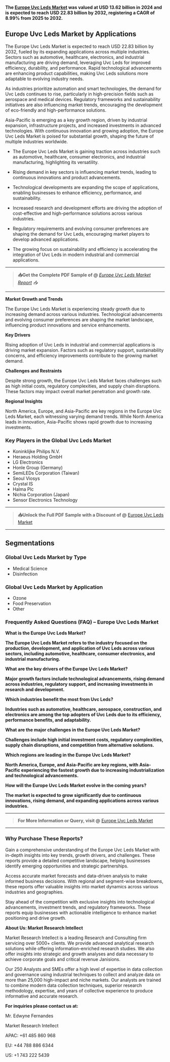 <p><strong>The <a href="https://www.marketresearchintellect.com/download-sample/?rid=160912&amp;utm_source=Pulse-April-Europe&amp;utm_medium=852">Europe Uvc Leds Market</a> was valued at USD 13.62 billion in 2024 and is expected to reach USD 22.83 billion by 2032, registering a CAGR of 8.99% from 2025 to 2032.</strong></p><h2>Europe Uvc Leds Market by Applications&nbsp;</h2><p><p>The Europe Uvc Leds Market is expected to reach USD 22.83 billion by 2032, fueled by its expanding applications across multiple industries. Sectors such as automotive, healthcare, electronics, and industrial manufacturing are driving demand, leveraging Uvc Leds for improved efficiency, durability, and performance. Rapid technological advancements are enhancing product capabilities, making Uvc Leds solutions more adaptable to evolving industry needs.</p><p>As industries prioritize automation and smart technologies, the demand for Uvc Leds continues to rise, particularly in high-precision fields such as aerospace and medical devices. Regulatory frameworks and sustainability initiatives are also influencing market trends, encouraging the development of eco-friendly and high-performance solutions.</p><p>Asia-Pacific is emerging as a key growth region, driven by industrial expansion, infrastructure projects, and increased investments in advanced technologies. With continuous innovation and growing adoption, the Europe Uvc Leds Market is poised for substantial growth, shaping the future of multiple industries worldwide.</p></p><ul><li><p>The Europe Uvc Leds Market is gaining traction across industries such as automotive, healthcare, consumer electronics, and industrial manufacturing, highlighting its versatility.</p></li><li><p>Rising demand in key sectors is influencing market trends, leading to continuous innovations and product advancements.</p></li><li><p>Technological developments are expanding the scope of applications, enabling businesses to enhance efficiency, performance, and sustainability.</p></li><li><p>Increased research and development efforts are driving the adoption of cost-effective and high-performance solutions across various industries.</p></li><li><p>Regulatory requirements and evolving consumer preferences are shaping the demand for Uvc Leds, encouraging market players to develop advanced applications.</p></li><li><p>The growing focus on sustainability and efficiency is accelerating the integration of Uvc Leds in modern industrial and commercial applications.</p></li></ul><hr /><blockquote><p><strong><span class="font-[700]">📥Get the Complete PDF Sample of @ </span></strong><em><span class="font-[700]"><a href="https://www.marketresearchintellect.com/download-sample/?rid=160912&amp;utm_source=Pulse-April-Europe&amp;utm_medium=852" target="_blank" data-tracking-control-name="article-ssr-frontend-pulse_little-text-block" data-tracking-will-navigate="" data-test-link="">Europe Uvc Leds Market Report</a>&nbsp;📥</span></em></p></blockquote><hr /><p class="" data-start="77" data-end="360"><strong data-start="77" data-end="105">Market Growth and Trends</strong></p><p class="" data-start="77" data-end="360">The Europe Uvc Leds Market is experiencing steady growth due to increasing demand across various industries. Technological advancements and evolving consumer preferences are shaping the market landscape, influencing product innovations and service enhancements.</p><p class="" data-start="362" data-end="606"><strong data-start="362" data-end="377">Key Drivers</strong></p><p class="" data-start="362" data-end="606">Rising adoption of Uvc Leds in industrial and commercial applications is driving market expansion. Factors such as regulatory support, sustainability concerns, and efficiency improvements contribute to the growing market demand.</p><p class="" data-start="608" data-end="849"><strong data-start="608" data-end="637">Challenges and Restraints</strong></p><p class="" data-start="608" data-end="849">Despite strong growth, the Europe Uvc Leds Market faces challenges such as high initial costs, regulatory complexities, and supply chain disruptions. These factors may impact overall market penetration and growth rate.</p><p class="" data-start="851" data-end="1095"><strong data-start="851" data-end="872">Regional Insights</strong></p><p class="" data-start="851" data-end="1095">North America, Europe, and Asia-Pacific are key regions in the Europe Uvc Leds Market, each witnessing varying demand trends. While North America leads in innovation, Asia-Pacific shows rapid growth due to increasing investments.</p><p><h3>Key Players in the Global Uvc Leds Market </h3><ul><li>Koninklijke Philips N.V.</li><li>Heraeus Holding GmbH</li><li>LG Electronics</li><li>Honle Group (Germany)</li><li>SemiLEDs Corporation (Taiwan)</li><li>Seoul Viosys</li><li>Crystal IS</li><li>Halma Plc</li><li>Nichia Corporation (Japan)</li><li>Sensor Electronics Technology</li></ul></p><hr /><blockquote><p><strong>📥Unlock the Full PDF Sample with a Discount of @</strong> <a href="https://www.marketresearchintellect.com/ask-for-discount/?rid=160912&amp;utm_source=Pulse-April-Europe&amp;utm_medium=852">Europe Uvc Leds Market</a></p></blockquote><hr /><p><h2>Segmentations</h2><h3>Global Uvc Leds Market by Type</h3><ul><li>Medical Science</li><li>Disinfection</li></ul><h3>Global Uvc Leds Market by Application</h3><ul><li>Ozone</li><li>Food Preservation</li><li>Other</li></ul></p><h3><strong>Frequently Asked Questions (FAQ) &ndash; Europe Uvc Leds Market</strong></h3><p><strong>What is the Europe Uvc Leds Market?</strong></p><p><strong>The Europe Uvc Leds Market refers to the industry focused on the production, development, and application of Uvc Leds across various sectors, including automotive, healthcare, consumer electronics, and industrial manufacturing.</strong></p><p><strong>What are the key drivers of the Europe Uvc Leds Market?</strong></p><p><strong>Major growth factors include technological advancements, rising demand across industries, regulatory support, and increasing investments in research and development.</strong></p><p><strong>Which industries benefit the most from Uvc Leds?</strong></p><p><strong>Industries such as automotive, healthcare, aerospace, construction, and electronics are among the top adopters of Uvc Leds due to its efficiency, performance benefits, and adaptability.</strong></p><p><strong>What are the major challenges in the Europe Uvc Leds Market?</strong></p><p><strong>Challenges include high initial investment costs, regulatory complexities, supply chain disruptions, and competition from alternative solutions.</strong></p><p><strong>Which regions are leading in the Europe Uvc Leds Market?</strong></p><p><strong>North America, Europe, and Asia-Pacific are key regions, with Asia-Pacific experiencing the fastest growth due to increasing industrialization and technological advancements.</strong></p><p><strong>How will the Europe Uvc Leds Market evolve in the coming years?</strong></p><p><strong>The market is expected to grow significantly due to continuous innovations, rising demand, and expanding applications across various industries.</strong></p><hr /><blockquote><p><span class="font-[700]"><strong>For More Information or Query, visit&nbsp;@</strong>&nbsp;</span><span class="font-[700]"><a href="https://www.marketresearchintellect.com/product/global-uvc-leds-market-size-forecast/?utm_source=Linkedin&utm_medium=852" target="_blank" data-tracking-control-name="article-ssr-frontend-pulse_little-text-block" data-tracking-will-navigate="" data-test-link="">Europe Uvc Leds Market</a></span></p></blockquote><hr /><h3><strong data-start="0" data-end="31">Why Purchase These Reports?</strong></h3><p class="" data-start="35" data-end="297">Gain a comprehensive understanding of the Europe Uvc Leds Market with in-depth insights into key trends, growth drivers, and challenges. These reports provide a detailed competitive landscape, helping businesses identify emerging opportunities and strategic partnerships.</p><p class="" data-start="299" data-end="540">Access accurate market forecasts and data-driven analysis to make informed business decisions. With regional and segment-wise breakdowns, these reports offer valuable insights into market dynamics across various industries and geographies.</p><p class="" data-start="542" data-end="784">Stay ahead of the competition with exclusive insights into technological advancements, investment trends, and regulatory frameworks. These reports equip businesses with actionable intelligence to enhance market positioning and drive growth.</p><p><strong><span class="font-[700]">About Us: Market Research Intellect</span></strong></p><p><span class="">Market Research Intellect is a leading Research and Consulting firm servicing over 5000+ clients. We provide advanced analytical research solutions while offering information-enriched research studies.&nbsp;</span>We also offer insights into strategic and growth analyses and data necessary to achieve corporate goals and critical revenue Janisions.</p><p><span class="">Our 250 Analysts and SMEs offer a high level of expertise in data collection and governance using industrial techniques to collect and analyze data on more than 25,000 high-impact and niche markets. Our analysts are trained to combine modern data collection techniques, superior research methodology, expertise, and years of collective experience to produce informative and accurate research.</span></p><p><strong>For inquiries please contact us at:</strong></p><p>Mr. Edwyne Fernandes</p><p>Market Research Intellect</p><p>APAC: +61 485 860 968</p><p>EU: +44 788 886 6344</p><p>US: +1 743 222 5439</p>